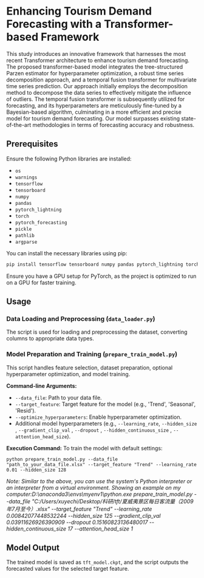 
# Enhancing Tourism Demand Forecasting with a Transformer-based Framework

This study introduces an innovative framework that harnesses the most recent Transformer architecture to enhance tourism demand forecasting. The proposed transformer-based model integrates the tree-structured Parzen estimator for hyperparameter optimization, a robust time series decomposition approach, and a temporal fusion transformer for multivariate time series prediction. Our approach initially employs the decomposition method to decompose the data series to effectively mitigate the influence of outliers. The temporal fusion transformer is subsequently utilized for forecasting, and its hyperparameters are meticulously fine-tuned by a Bayesian-based algorithm, culminating in a more efficient and precise model for tourism demand forecasting. Our model surpasses existing state-of-the-art methodologies in terms of forecasting accuracy and robustness.

## Prerequisites

Ensure the following Python libraries are installed:

- `os`
- `warnings`
- `tensorflow`
- `tensorboard`
- `numpy`
- `pandas`
- `pytorch_lightning`
- `torch`
- `pytorch_forecasting`
- `pickle`
- `pathlib`
- `argparse`

You can install the necessary libraries using pip:

```bash
pip install tensorflow tensorboard numpy pandas pytorch_lightning torch pytorch_forecasting RobustSTL
```

Ensure you have a GPU setup for PyTorch, as the project is optimized to run on a GPU for faster training.


## Usage

### Data Loading and Preprocessing (`data_loader.py`)
The script is used for loading and preprocessing the dataset, converting columns to appropriate data types.

### Model Preparation and Training (`prepare_train_model.py`)
This script handles feature selection, dataset preparation, optional hyperparameter optimization, and model training.

**Command-line Arguments:**
- `--data_file`: Path to your data file.
- `--target_feature`: Target feature for the model (e.g., 'Trend', 'Seasonal', 'Resid').
- `--optimize_hyperparameters`: Enable hyperparameter optimization.
- Additional model hyperparameters (e.g., `--learning_rate`, `--hidden_size` , `--gradient_clip_val` , `--dropout` , `--hidden_continuous_size` , `--attention_head_size`).

**Execution Command:**
To train the model with default settings:
```
python prepare_train_model.py --data_file "path_to_your_data_file.xlsx" --target_feature "Trend" --learning_rate 0.01 --hidden_size 128
```
*Note: Similar to the above, you can use the system's Python interpreter or an interpreter from a virtual environment.*
*Showing an example on my computer:D:\anaconda3\envs\myenv1\python.exe prepare_train_model.py --data_file "C:/Users/xuyechi/Desktop/科研/tft/夏威夷景区每日客流量（2009年7月至今）.xlsx" --target_feature "Trend" --learning_rate 0.00842077448532244 --hidden_size 125 --gradient_clip_val 0.03911626926390909 --dropout 0.15160823136480017 --hidden_continuous_size 17 --attention_head_size 1*

## Model Output
The trained model is saved as `tft_model.ckpt`, and the script outputs the forecasted values for the selected target feature.

